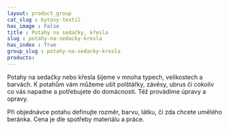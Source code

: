 ```yaml
---
layout: product_group
cat_slug : bytovy-textil
has_image : False
title : Potahy na sedačky, křesla
slug : potahy-na-sedacky-kresla
has_index : True
group_slug : potahy-na-sedacky-kresla
products:
---
```


Potahy na sedačky nebo křesla šijeme v mnoha typech, velikostech a barvách.
K potahům vám můžeme ušít polštářky, závěsy, ubrus či cokoliv co vás napadne a potřebujete do domácnosti. Též provádíme úpravy a opravy.

Při objednávce potahu definujte rozměr, barvu, látku, či zda chcete umělého beránka.
Cena je dle spotřeby materiálu a práce.

